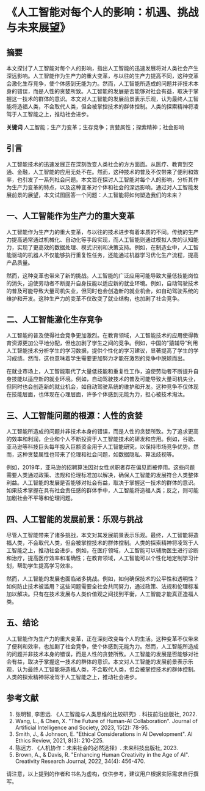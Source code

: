 

# 《人工智能对每个人的影响：机遇、挑战与未来展望》

## 摘要
本文探讨了人工智能对每个人的影响，指出人工智能的迅速发展将对人类社会产生深远影响。人工智能作为生产力的重大变革，与以往的生产力提高不同，这种变革会激化生存竞争，使个体感到无能为力。然而，人工智能所造成的问题并非技术本身的错误，而是人性的贪婪所致。人工智能的发展是否能够对社会有益，取决于掌握这一技术的群体的意识。本文对人工智能的发展前景表示乐观，认为最终人工智能将造福人类，不会取代人类，但会被掌控技术的群体控制。人类的探索精神将凌驾于人工智能之上，推动社会进步。

**关键词** 人工智能；生产力变革；生存竞争；贪婪属性；探索精神；社会影响

## 引言
人工智能技术的迅速发展正在深刻改变人类社会的方方面面。从医疗、教育到交通、金融，人工智能的应用无处不在。然而，这种技术的普及不仅带来了便利和效率，也引发了一系列社会问题。本文旨在探讨人工智能对每个人的影响，分析其作为生产力变革的特点，以及这种变革对个体和社会的深远影响。通过对人工智能发展前景的展望，本文试图回答一个问题：人工智能将如何塑造我们的未来？

## 一、人工智能作为生产力的重大变革

人工智能作为生产力的重大变革，与以往的技术进步有着本质的不同。传统的生产力提高通常通过机械化、自动化等手段实现，而人工智能则通过模拟人类的认知能力，实现了更高效的数据处理、模式识别和决策支持。例如，在制造业中，人工智能驱动的机器人不仅能够执行重复性任务，还能通过机器学习优化生产流程，提高产品质量。

然而，这种变革也带来了新的挑战。人工智能的广泛应用可能导致大量低技能岗位的消失，迫使劳动者不断提升自身技能以适应新的就业环境。例如，自动驾驶技术的普及可能导致大量司机失业，但同时也会创造新的就业机会，如自动驾驶系统的维护和开发。这种生产力的变革不仅改变了就业结构，也加剧了社会竞争。

## 二、人工智能激化生存竞争

人工智能的普及使得社会竞争更加激烈。在教育领域，人工智能技术的应用使得教育资源更加公平地分配，但也加剧了学生之间的竞争。例如，中国的“猿辅导”利用人工智能技术分析学生的学习数据，提供个性化的学习建议，显著提高了学生的学习成绩。然而，这也意味着学生需要更加努力才能在激烈的竞争中脱颖而出。

在就业市场上，人工智能取代了大量低技能和重复性工作，迫使劳动者不断提升自身技能以适应新的就业环境。例如，自动驾驶技术的普及可能导致大量司机失业，但同时也会创造新的就业机会，如自动驾驶系统的维护和开发。这种竞争不仅体现在技能层面，也体现在心理层面，许多个体感到无能为力，担心被技术淘汰。

## 三、人工智能问题的根源：人性的贪婪

人工智能所造成的问题并非技术本身的错误，而是人性的贪婪所致。为了追求更高的效率和利润，企业和个人不断投资于人工智能技术的研发和应用。例如，谷歌、亚马逊等科技巨头每年投入巨额资金用于人工智能研究，以保持市场竞争优势。然而，这种贪婪属性也带来了伦理和社会问题，如数据隐私、算法歧视等。

例如，2019年，亚马逊的招聘算法因对女性求职者存在偏见而被停用。这些问题需要人类通过政策、法规和伦理标准加以解决，确保人工智能的发展符合人类整体利益。人工智能的发展是否能够对社会有益，取决于掌握这一技术的群体的意识。如果技术掌握在具有社会责任感的群体手中，人工智能将造福人类；反之，则可能加剧社会不平等和伦理问题。

## 四、人工智能的发展前景：乐观与挑战

尽管人工智能带来了诸多挑战，本文对其发展前景表示乐观。最终，人工智能将造福人类，不会取代人类，但会被掌控技术的群体控制。人类的探索精神将凌驾于人工智能之上，推动社会进步。例如，在医疗领域，人工智能可以辅助医生进行诊断和治疗，提高医疗效率和准确性；在教育领域，人工智能可以个性化地定制学习计划，帮助学生提高学习效率。

然而，人工智能的发展也面临诸多挑战。例如，如何确保技术的公平性和透明性？如何防止技术被滥用？这些问题需要全社会共同努力，通过政策、法规和伦理标准加以解决。只有在技术发展与人类价值观之间找到平衡，人工智能才能真正造福人类。

## 五、结论

人工智能作为生产力的重大变革，正在深刻改变每个人的生活。这种变革不仅带来了便利和效率，也加剧了社会竞争，使个体感到无能为力。然而，人工智能所造成的问题并非技术本身的错误，而是人性的贪婪所致。人工智能的发展是否能够对社会有益，取决于掌握这一技术的群体的意识。本文对人工智能的发展前景表示乐观，认为最终人工智能将造福人类，不会取代人类，但会被掌控技术的群体控制。人类的探索精神将凌驾于人工智能之上，推动社会进步。

## 参考文献
1. 张明智, 李思远. 《人工智能与人类思维的比较研究》. 科技前沿出版社, 2022.
2. Wang, L., & Chen, X. "The Future of Human-AI Collaboration". Journal of Artificial Intelligence and Society, 2023, 15(2): 78-95.
3. Smith, J., & Johnson, E. "Ethical Considerations in AI Development". AI Ethics Review, 2021, 8(3): 210-225.
4. 陈远方. 《人机协作：未来社会的必然选择》. 未来科技出版社, 2023.
5. Brown, A., & Davis, R. "Enhancing Human Creativity in the Age of AI". Creativity Research Journal, 2022, 34(4): 456-470.

请注意，以上提到的作者和书名为虚构，仅供参考，建议用户根据实际需求自行撰写。













